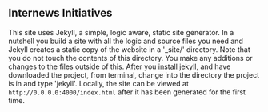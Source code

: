 ## Internews Initiatives

This site uses Jekyll, a simple, logic aware, static site generator. In a nutshell you build a site with all the logic and source files you need and Jekyll creates a static copy of the website in a '_site/' directory. Note that you do not touch the contents of this directory. You make any additions or changes to the files outside of this. After you [install jekyll](https://github.com/mojombo/jekyll/wiki/install), and have downloaded the project, from terminal, change into the directory the project is in and type 'jekyll'. Locally, the site can be viewed at `http://0.0.0.0:4000/index.html` after it has been generated for the first time.
